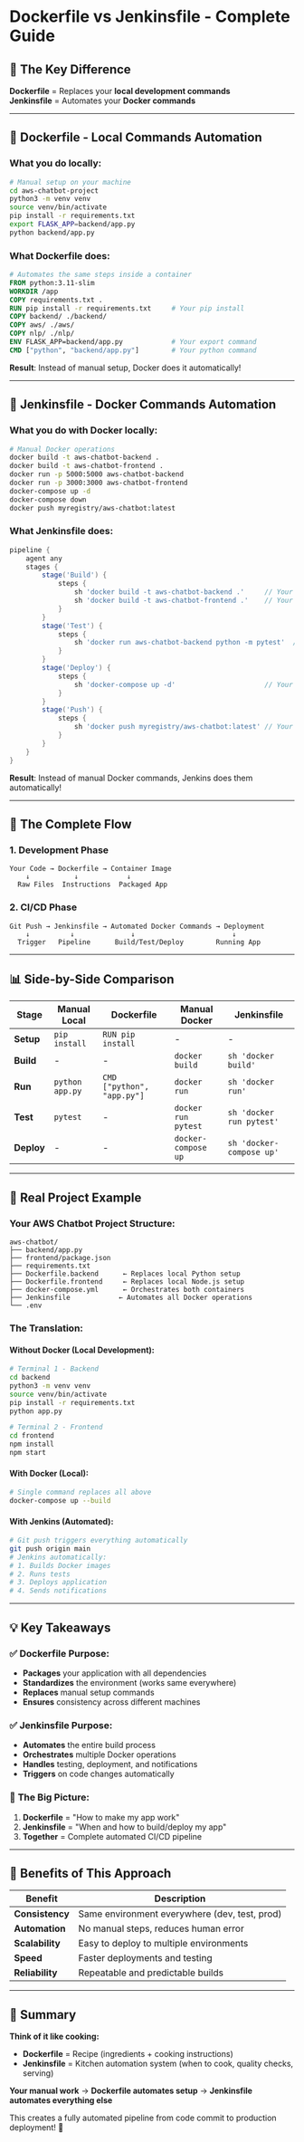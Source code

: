 # Dockerfile vs Jenkinsfile - Complete Guide

## 🎯 The Key Difference

**Dockerfile** = Replaces your **local development commands**  
**Jenkinsfile** = Automates your **Docker commands**

---

## 📝 Dockerfile - Local Commands Automation

### What you do locally:
```bash
# Manual setup on your machine
cd aws-chatbot-project
python3 -m venv venv
source venv/bin/activate
pip install -r requirements.txt
export FLASK_APP=backend/app.py
python backend/app.py
```

### What Dockerfile does:
```dockerfile
# Automates the same steps inside a container
FROM python:3.11-slim
WORKDIR /app
COPY requirements.txt .
RUN pip install -r requirements.txt     # Your pip install
COPY backend/ ./backend/
COPY aws/ ./aws/
COPY nlp/ ./nlp/
ENV FLASK_APP=backend/app.py            # Your export command
CMD ["python", "backend/app.py"]        # Your python command
```

**Result**: Instead of manual setup, Docker does it automatically!

---

## 🤖 Jenkinsfile - Docker Commands Automation

### What you do with Docker locally:
```bash
# Manual Docker operations
docker build -t aws-chatbot-backend .
docker build -t aws-chatbot-frontend .
docker run -p 5000:5000 aws-chatbot-backend
docker run -p 3000:3000 aws-chatbot-frontend
docker-compose up -d
docker-compose down
docker push myregistry/aws-chatbot:latest
```

### What Jenkinsfile does:
```groovy
pipeline {
    agent any
    stages {
        stage('Build') {
            steps {
                sh 'docker build -t aws-chatbot-backend .'     // Your docker build
                sh 'docker build -t aws-chatbot-frontend .'    // Your docker build
            }
        }
        stage('Test') {
            steps {
                sh 'docker run aws-chatbot-backend python -m pytest'  // Your docker run
            }
        }
        stage('Deploy') {
            steps {
                sh 'docker-compose up -d'                      // Your compose up
            }
        }
        stage('Push') {
            steps {
                sh 'docker push myregistry/aws-chatbot:latest' // Your docker push
            }
        }
    }
}
```

**Result**: Instead of manual Docker commands, Jenkins does them automatically!

---

## 🔄 The Complete Flow

### 1. **Development Phase**
```
Your Code → Dockerfile → Container Image
    ↓           ↓            ↓
  Raw Files  Instructions  Packaged App
```

### 2. **CI/CD Phase**
```
Git Push → Jenkinsfile → Automated Docker Commands → Deployment
    ↓          ↓              ↓                        ↓
  Trigger   Pipeline      Build/Test/Deploy        Running App
```

---

## 📊 Side-by-Side Comparison

| Stage | Manual Local | Dockerfile | Manual Docker | Jenkinsfile |
|-------|-------------|------------|---------------|-------------|
| **Setup** | `pip install` | `RUN pip install` | - | - |
| **Build** | - | - | `docker build` | `sh 'docker build'` |
| **Run** | `python app.py` | `CMD ["python", "app.py"]` | `docker run` | `sh 'docker run'` |
| **Test** | `pytest` | - | `docker run pytest` | `sh 'docker run pytest'` |
| **Deploy** | - | - | `docker-compose up` | `sh 'docker-compose up'` |

---

## 🎯 Real Project Example

### Your AWS Chatbot Project Structure:
```
aws-chatbot/
├── backend/app.py
├── frontend/package.json
├── requirements.txt
├── Dockerfile.backend      ← Replaces local Python setup
├── Dockerfile.frontend     ← Replaces local Node.js setup
├── docker-compose.yml      ← Orchestrates both containers
├── Jenkinsfile            ← Automates all Docker operations
└── .env
```

### The Translation:

#### **Without Docker (Local Development):**
```bash
# Terminal 1 - Backend
cd backend
python3 -m venv venv
source venv/bin/activate
pip install -r requirements.txt
python app.py

# Terminal 2 - Frontend  
cd frontend
npm install
npm start
```

#### **With Docker (Local):**
```bash
# Single command replaces all above
docker-compose up --build
```

#### **With Jenkins (Automated):**
```bash
# Git push triggers everything automatically
git push origin main
# Jenkins automatically:
# 1. Builds Docker images
# 2. Runs tests
# 3. Deploys application
# 4. Sends notifications
```

---

## 💡 Key Takeaways

### ✅ **Dockerfile Purpose:**
- **Packages** your application with all dependencies
- **Standardizes** the environment (works same everywhere)
- **Replaces** manual setup commands
- **Ensures** consistency across different machines

### ✅ **Jenkinsfile Purpose:**
- **Automates** the entire build process
- **Orchestrates** multiple Docker operations
- **Handles** testing, deployment, and notifications
- **Triggers** on code changes automatically

### 🎯 **The Big Picture:**
1. **Dockerfile** = "How to make my app work"
2. **Jenkinsfile** = "When and how to build/deploy my app"
3. **Together** = Complete automated CI/CD pipeline

---

## 🚀 Benefits of This Approach

| Benefit | Description |
|---------|-------------|
| **Consistency** | Same environment everywhere (dev, test, prod) |
| **Automation** | No manual steps, reduces human error |
| **Scalability** | Easy to deploy to multiple environments |
| **Speed** | Faster deployments and testing |
| **Reliability** | Repeatable and predictable builds |

---

## 📝 Summary

**Think of it like cooking:**

- **Dockerfile** = Recipe (ingredients + cooking instructions)
- **Jenkinsfile** = Kitchen automation system (when to cook, quality checks, serving)

**Your manual work** → **Dockerfile automates setup** → **Jenkinsfile automates everything else**

This creates a fully automated pipeline from code commit to production deployment! 🎉